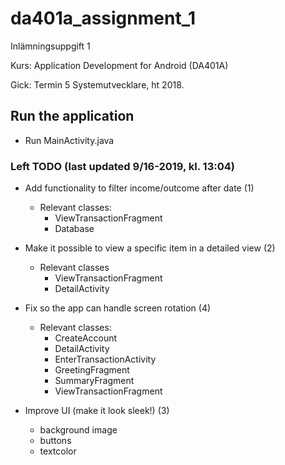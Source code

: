 # da401a_assignment_1
Inlämningsuppgift 1

Kurs: Application Development for Android (DA401A) 

Gick: Termin 5 Systemutvecklare, ht 2018.

## Run the application
- Run MainActivity.java

### Left TODO (last updated 9/16-2019, kl. 13:04)

- Add functionality to filter income/outcome after date (1)
  - Relevant classes:
    - ViewTransactionFragment
    - Database
    
- Make it possible to view a specific item in a detailed view (2)
  - Relevant classes
    - ViewTransactionFragment
    - DetailActivity
    
- Fix so the app can handle screen rotation (4)
  - Relevant classes:
    - CreateAccount
    - DetailActivity
    - EnterTransactionActivity
    - GreetingFragment
    - SummaryFragment
    - ViewTransactionFragment 

- Improve UI (make it look sleek!) (3)
  - background image
  - buttons
  - textcolor

